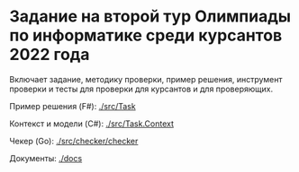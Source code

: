 # Задание на второй тур Олимпиады по информатике среди курсантов 2022 года

Включает задание, методику проверки, пример решения, инструмент проверки и тесты для проверки для курсантов и для проверяющих.

Пример решения (F#): [./src/Task](https://github.com/vitaliy-art/OlympMil2022/tree/main/src/Task)

Контекст и модели (C#): [./src/Task.Context](https://github.com/vitaliy-art/OlympMil2022/tree/main/src/Task.Context)

Чекер (Go): [./src/checker/checker](https://github.com/vitaliy-art/OlympMil2022/tree/main/src/checker/checker)

Документы: [./docs](https://github.com/vitaliy-art/OlympMil2022/tree/main/docs)
